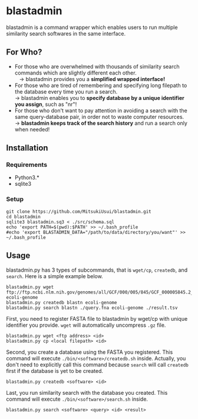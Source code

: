 # blastadmin

blastadmin is a command wrapper which enables users to run multiple similarity search softwares in the same interface.

## For Who?
* For those who are overwhelmed with thousands of similarity search commands which are slightly different each other.  
    -> blastadmin provides you a **simplified wrapped interface!**
* For those who are tired of remembering and specifying long filepath to the database every time you run a search.  
    -> blastadmin enables you to **specify database by a unique identifier you assign**, such as "nr"!
* For those who don't want to pay attention in avoiding a search with the same query-database pair, in order not to waste computer resources.  
    -> **blastadmin keeps track of the search history** and run a search only when needed!

## Installation
### Requirements
* Python3.*
* sqlite3

### Setup
```
git clone https://github.com/MitsukiUsui/blastadmin.git
cd blastadmin
sqlite3 blastadmin.sq3 < ./src/schema.sql
echo 'export PATH=$(pwd):$PATH' >> ~/.bash_profile
#echo 'export BLASTADMIN_DATA="/path/to/data/directory/you/want"' >> ~/.bash_profile
```

## Usage
blastadmin.py has 3 types of subcommands, that is `wget/cp`, `createdb`, and `search`. Here is a simple example below.

```
blastadmin.py wget ftp://ftp.ncbi.nlm.nih.gov/genomes/all/GCF/000/005/845/GCF_000005845.2_ASM584v2/GCF_000005845.2_ASM584v2_genomic.fna.gz ecoli-genome
blastadmin.py createdb blastn ecoli-genome
blastadmin.py search blastn ./query.fna ecoli-genome ./result.tsv
```

First, you need to register FASTA file to blastadmin by wget/cp with unique identifier you provide. `wget` will automatically uncompress `.gz` file.
```
blastadmin.py wget <ftp address> <id>
blastadmin.py cp <local filepath> <id>
```

Second, you create a database using the FASTA you registered. This command will execute `./bin/<software>/createdb.sh` inside. Actually, you don't need to explicitly call this command because `search` will call `createdb` first if the database is yet to be created.
```
blastadmin.py createdb <software> <id>
```

Last, you run similarity search with the database you created. This command will execute `./bin/<software>/search.sh` inside.
```
blastadmin.py search <software> <query> <id> <result>
```
